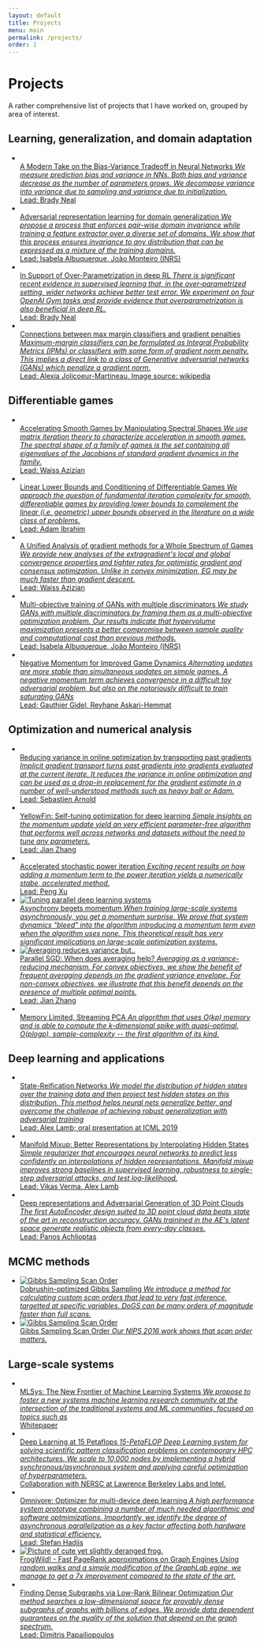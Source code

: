 ```yaml
---
layout: default
title: Projects
menu: main
permalink: /projects/
order: 1
---
```


Projects
=========

A rather comprehensive list of projects that I have worked on, grouped by area of interest.


Learning, generalization, and domain adaptation
------------------
<div id ="imagelist">
<ul>
      <li>
      <a href="https://www.bradyneal.com/bias-variance-tradeoff-textbooks-update" target="_blank">
      <img src="{{ site.baseurl }}/images/project-bias-variance.png" alt="" title="A Modern Take on the Bias-Variance Tradeoff in Neural Networks">
      <div>
        A Modern Take on the Bias-Variance Tradeoff in Neural Networks
        <em>
	We measure prediction bias and variance in NNs.
	Both bias and variance decrease as the number of parameters
	grows. We decompose variance into
	variance due to sampling and variance due to initialization.
	</em>
	<br>
	Lead: Brady Neal
      </div></a>
      </li> 
      <li>
      <a href="https://arxiv.org/abs/1911.00804"  target="_blank">
      <img src="{{ site.baseurl }}/images/project-adversarial-domain-generalization.png" alt="" title="Adversarial target-invariant representation learning for domain generalization">
      <div>
	Adversarial representation learning for domain generalization
        <em>
	We propose a process that enforces pair-wise domain invariance while training a feature extractor over a diverse set of domains.
	We show that this process ensures invariance to any distribution that can be expressed as a mixture of the training domains.
	</em>
	<br>
	Lead: Isabela Albuquerque, João Monteiro (INRS)
      </div></a>
      </li> 
      <li>
      <a href="https://openreview.net/forum?id=SkeMPEH32N"  target="_blank">
      <img src="{{ site.baseurl }}/images/project-overparametrization-rl.png" alt="" title="In Support of Over-Parametrization in deep RL">
      <div>
	In Support of Over-Parametrization in deep RL
        <em>
	 There is significant recent evidence in supervised learning that, in the over-parametrized setting, wider networks achieve better test error.
	 We experiment on four OpenAI Gym tasks and provide evidence that overparametrization is also beneficial in deep RL.
	</em>
	<br>
	Lead: Brady Neal
      </div></a>
      </li> 
      <li>
      <a href="https://openreview.net/forum?id=SkeMPEH32N"  target="_blank">
      <img src="{{ site.baseurl }}/images/project-mmc-gp.png" alt="" title="Connections between max margin classifiers and gradient penalty">
      <div>
	Connections between max margin classifiers and gradient penalties
        <em>
	 Maximum-margin classifiers can be formulated as Integral Probability Metrics (IPMs) or classifiers with some form of gradient norm penalty.
	 This implies a direct link to a class of Generative adversarial networks (GANs) which penalize a gradient norm.
	</em>
	<br>
	Lead: Alexia Jolicoeur-Martineau, 
	Image source: wikipedia
      </div></a>
      </li> 

</ul>
</div>


Differentiable games
----- 

<div id="imagelist">
    <ul>
      <li>
      <a href="https://arxiv.org/abs/2001.00602"  target="_blank">
      <img src="{{ site.baseurl }}/images/project-games-spectral-shapes.png" alt="" title="Accelerating Smooth Games by Manipulating Spectral Shapes ">
      <div>
	Accelerating Smooth Games by Manipulating Spectral Shapes
        <em>
	We use matrix iteration theory to characterize acceleration in smooth games.
	The spectral shape of a family of games is the set containing all eigenvalues of the Jacobians of standard gradient dynamics in the family.
	</em>
	<br>
	Lead: Waiss Azizian
      </div></a>
      </li> 
      <li>
      <a href="https://arxiv.org/abs/1906.07300"  target="_blank">
      <img src="{{ site.baseurl }}/images/project-games-lower-bounds.png" alt="" title="Linear Lower Bounds and Conditioning of Differentiable Games ">
      <div>
            Linear Lower Bounds and Conditioning of Differentiable Games
        <em>
		We approach the question of fundamental iteration complexity for smooth, differentiable games by providing lower bounds to complement the linear
		(i.e. geometric) upper bounds observed in the literature on a wide class of problems.
	</em>
	<br>
	Lead: Adam Ibrahim
      </div></a>
      </li> 
      <li>
      <a href="https://arxiv.org/abs/2001.00602"  target="_blank">
      <img src="{{ site.baseurl }}/images/project-games-tight-analysis.png" alt="" title="A Unified Analysis of Gradient-Based Methods for a Whole Spectrum of Games ">
      <div>
        A Unified Analysis of gradient methods for a Whole Spectrum of Games
        <em>
        We provide new analyses of the extragradient's local and global convergence properties
        and tighter rates for optimistic gradient and consensus optimization.
        Unlike in convex minimization, EG may be much faster than gradient descent.
	</em>
	<br>
	Lead: Waiss Azizian
      </div></a>
      </li> 
      <li>
      <a href="https://arxiv.org/abs/1901.08680"  target="_blank">
      <img src="{{ site.baseurl }}/images/project-multiobjective-gan.png" alt="" title="Multi-objective training of Generative Adversarial Networks with multiple discriminators">
      <div>
        Multi-objective training of GANs with multiple discriminators
        <em>
We study GANs with multiple discriminators by framing them as a multi-objective optimization problem.
Our results indicate that hypervolume maximization presents a better compromise between sample quality and computational cost than previous methods.
	</em>
	<br>
	Lead: Isabela Albuquerque, João Monteiro (INRS)
      </div></a>
      </li> 
      <li>
      <a href="https://arxiv.org/pdf/2001.00602.pdf"  target="_blank">
      <img src="{{ site.baseurl }}/images/project-negative-momentum.png" alt="" title="Negative Momentum for Improved Game Dynamics">
      <div>
        Negative Momentum for Improved Game Dynamics
        <em>
	Alternating updates are more stable than
	simultaneous updates on simple games.
	A negative momentum
	term achieves convergence in a difficult toy adversarial problem, but also on the notoriously
	difficult to train saturating GANs
	</em>
	<br>
	Lead: Gauthier Gidel, Reyhane Askari-Hemmat
      </div></a>
      </li> 
    </ul>
</div>


Optimization and numerical analysis
-----
<div id="imagelist">
    <ul>
      <li>
      <a href="http://papers.nips.cc/paper/8779-reducing-the-variance-in-online-optimization-by-transporting-past-gradients"  target="_blank">
      <img src="{{ site.baseurl }}/images/project-igt.png" alt="" title="Reducing the variance in online optimization by transporting past gradients">
      <div>
        Reducing variance in online optimization by transporting past gradients
        <em>
        Implicit gradient transport turns past gradients into gradients evaluated at the current iterate.
        It reduces the variance in online optimization and can be used as a drop-in replacement for the gradient estimate in a number of well-understood methods such as heavy ball or Adam. 
    </em>
    <br>
    Lead: Sebastien Arnold
      </div></a>
      </li> 
      <li>
      <a href="http://dawn.cs.stanford.edu/2017/07/05/yellowfin/"  target="_blank">
      <img src="{{ site.baseurl }}/images/Yellowfin.png" alt="" title="Self-tuning!">
      <div>
	YellowFin: Self-tuning optimization for deep learning
        <em>Simple insights on the momentum update yield an very efficient parameter-free algorithm that performs well across networks and datasets without the need to tune any parameters.</em>
        <br>
        Lead: Jian Zhang
      </div></a>
      </li> 
      <li>
      <a href="https://dawn.cs.stanford.edu/2017/08/29/accelerated-pca/" target="_blank">
      <img src="{{ site.baseurl }}/images/project-accelerated-stochastic-power-iteration.png" alt="" title="Accelerated power iteration">
      <div>
	Accelerated stochastic power iteration
        <em>Exciting recent results on how adding a momentum term to the power iteration yields a numerically stabe, accelerated method.</em>
        <br> 
        Lead: Peng Xu
      </div></a>
      </li> 
      <li>
      <a href="{{ site.baseurl}}/asynchrony/" target="_blank">
      <img src="{{ site.baseurl }}/images/theory-prediction.png" alt="Tuning parallel deep learning systems" title="Optimal momentum values for different levels of parallelization">
      <div>
	 Asynchrony begets momentum
        <em>When training large-scale systems asynchronously, you get a momentum surprise.
        We prove that system dynamics "bleed" into the algorithm introducing a momentum term even when the algorithm uses none.
        This theoretical result has very significant implications on large-scale optimization systems.</em>
      </div></a>
      </li>
      <li>
      <a href="https://arxiv.org/abs/1606.07365" target="_blank">
      <img src="{{ site.baseurl }}/images/project-sgd-averaging.png" alt="Averaging reduces variance but.." title="Averaging reduces variance but..">
      <div>
    Parallel SGD: When does averaging help?
        <em>
        Averaging as a variance-reducing mechanism.
         For convex objectives, we show
        the benefit of frequent averaging depends on the gradient variance envelope.
        For non-convex objectives, we illustrate that this benefit depends on the
        presence of multiple optimal points.
        </em>
        <br>
        Lead: Jian Zhang
      </div></a>
      </li>
      <li>
      <a href="http://papers.nips.cc/paper/5035-memory-limited-streaming-pca" target="_blank">
      <img src="{{ site.baseurl }}/images/pca.png" alt="" title="Memory Limited, Streaming PCA">
      <div>
        Memory Limited, Streaming PCA
        <em>
            An algorithm that uses O(kp) memory and is able to compute the k-dimensional spike with quasi-optimal, O(plogp), sample-complexity -- the first algorithm of its kind.
        </em>
      </div></a>
      </li> 
    </ul>
</div>


Deep learning and applications
------------------

<div id ="imagelist">
<ul>
      <li>
      <a href="https://arxiv.org/abs/1905.11382"  target="_blank">
      <img src="{{ site.baseurl }}/images/project-state-reification.png" alt="" title="State-Reification Networks">
      <div>
	     State-Reification Networks
        <em>
        We model the distribution of hidden states over the training data and then project test hidden states on this distribution.
        This method helps neural nets generalize better, and overcome the challenge of achieving robust generalization with adversarial training
	</em>
	<br>
	Lead: Alex Lamb; oral presentation at ICML 2019
      </div></a>
      </li> 
      <li>
      <a href="http://proceedings.mlr.press/v97/verma19a.html"  target="_blank">
      <img src="{{ site.baseurl }}/images/project-manifold-mixup.png" alt="" title="Manifold Mixup">
      <div>
        Manifold Mixup: Better Representations by Interpolating Hidden States
        <em>
        Simple regularizer that encourages neural networks to predict less confidently on interpolations of hidden representations.
        Manifold mixup improves strong baselines in supervised learning, robustness to single-step adversarial attacks, and test log-likelihood.
	</em>
	<br>
	Lead: Vikas Verma, Alex Lamb
      </div></a>
      </li> 
      <li>
      <a href="https://arxiv.org/abs/1707.02392"  target="_blank">
      <img src="{{ site.baseurl }}/images/shape-analogies.png" alt="" title="Representation and generation">
      <div>
	Deep representations and Adversarial Generation of 3D Point Clouds
        <em>The first AutoEncoder design suited to 3D point cloud data beats state of the art in reconstruction accuracy. 
		GANs trainined in the AE's latent space generate realistic objects from every-day classes.
		</em>
        <br> 
        Lead: Panos Achlioptas
      </div></a>
      </li> 
</ul>
</div>


MCMC methods
----- 

<div id="imagelist">
    <ul>
      <li>
      <a href="https://arxiv.org/pdf/1707.05807.pdf" target="_blank">
      <img src="{{ site.baseurl }}/images/scan-order.png" alt="Gibbs Sampling Scan Order" title="[redacted]">
      <div>
        Dobrushin-optimized Gibbs Sampling
	<em>
    We introduce a method for calculating custom scan orders that lead to very fast inference, targetted at specific variables.
    DoGS can be many orders of magnitude faster than full scans.</em>
      </div></a>
      </li> 
      <li>
      <a href="https://arxiv.org/pdf/1707.05807.pdf" target="_blank">
      <img src="{{ site.baseurl }}/images/graph.png" alt="Gibbs Sampling Scan Order" title="[redacted]">
      <div>
	Gibbs Sampling Scan Order
	<em>Our NIPS 2016 work shows that scan order matters.<br>
	</em>
      </div></a>
      </li> 
</ul>
</div>


Large-scale systems
----- 
<div id="imagelist">
    <ul>
      <li>
      <a href="https://arxiv.org/abs/1904.03257"  target="_blank">
      <img src="{{ site.baseurl }}/images/project-mlsys.png" alt="" title="MLSys: The New Frontier of Machine Learning Systems">
      <div>
        MLSys: The New Frontier of Machine Learning Systems
        <em>
        We propose to foster a new systems machine learning research community at the intersection of the traditional systems and ML communities, focused on topics such as
        </em>
     <br>
     Whitepaper
      </div></a>
      </li> 
      <li>
      <a href="https://arxiv.org/pdf/1708.05256.pdf"  target="_blank">
      <img src="{{ site.baseurl }}/images/project-15pf.png" alt="" title="Deep Learning at 15 Petaflops">
      <div>
        Deep Learning at 15 Petaflops
        <em>15-PetaFLOP Deep Learning system for solving scientific pattern classification problems on contemporary HPC architectures.
        We scale to 10,000 nodes by implementing a hybrid synchronous/asynchronous system and applying careful optimization of hyperparameters.</em>
        <br>
        Collaboration with NERSC at Lawrence Berkeley Labs and Intel.
      </div></a>
      </li> 
      <li>
      <a href="https://arxiv.org/abs/1606.04487">
      <img src="{{ site.baseurl }}/images/project-omnivore.png" alt="" title="Omnivore">
      <div>
        Omnivore: Optimizer for multi-device deep learning 
        <em>
        A high performance system prototype combining a number of much needed algorithmic and software optmimizations. 
        Importantly, we identify the degree of asynchronous parallelization as a key factor affecting both hardware and statistical efficiency.
        </em> 
        <br>
        Lead: Stefan Hadjis
      </div></a>
      </li> 
      <li>
      <a href="{{ site.baseurl}}/frogwild/">
      <img src="{{ site.baseurl }}/images/project-frogwild.png" alt="Picture of cute yet slightly deranged frog." title="Ribbit!">
      <div>
        FrogWild! - Fast PageRank approximations on Graph Engines
        <em>
        Using random walks and a simple modification of the GraphLab egine, we manage to get a 7x improvement compared to the state of the art.
        </em>
      </div></a>
      </li> 
      <li>
      <a href="http://proceedings.mlr.press/v32/papailiopoulos14.pdf">
      <img src="{{ site.baseurl }}/images/project-dks.png" alt="" title="Finding Dense Subgraphs via Low-Rank Bilinear Optimization">
      <div>
        Finding Dense Subgraphs via Low-Rank Bilinear Optimization
        <em>
        Our method searches a low-dimensional space for provably dense subgraphs of graphs with billions of edges.
        We provide data dependent guarantees on the quality of the solution that depend on the graph spectrum.
        </em>
        <br>
        Lead: Dimitris Papailiopoulos
      </div></a>
      </li> 
    </ul>
</div>


